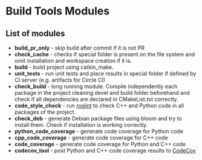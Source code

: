 # Build Tools Modules

## List of modules

  * **build_pr_only** - skip build after commit if it is not PR 
  * **check_cache** - checks if special folder is present on the file system and omit installation and workspace creation if it is.
  * **build** - build project using catkin_make.
  * **unit_tests** - run unit tests and place results in special folder if defined by CI server (e.g. artifacts for Circle CI)
  * **check_build** - long running module. Compile independently each package in the project cleaning devel and build folder beforehand and check if all dependencies are declared in CMakeList.txt correctly.
  * **code_style_check** - run [roslint](http://wiki.ros.org/roslint) to check C++ and Python code in all packages of the project.
  * **check_deb** - generate Debian package files using bloom and try to install them. Check if installation is working correctly.
  * **python_code_coverage** - generate code coverage for Python code
  * **cpp_code_coverage** - generate code coverage for C++ code
  * **code_coverage** - generate code coverage for Python and C++ code
  * **codecov_tool** - post Python and C++ code coverage results to [CodeCov](https://codecov.io)
